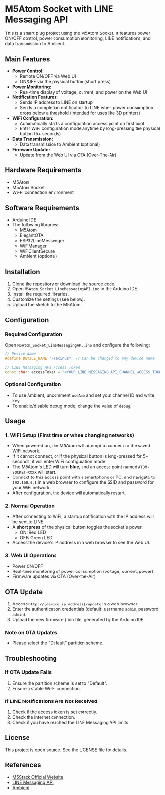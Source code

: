 # M5Atom Socket with LINE Messaging API
This is a smart plug project using the M5Atom Socket. It features power ON/OFF control, power consumption monitoring, LINE notifications, and data transmission to Ambient.

## Main Features

- **Power Control:**
  - Remote ON/OFF via Web UI
  - ON/OFF via the physical button (short press)
- **Power Monitoring:**
  - Real-time display of voltage, current, and power on the Web UI
- **Notification Features:**
  - Sends IP address to LINE on startup
  - Sends a completion notification to LINE when power consumption drops below a threshold (intended for uses like 3D printers)
- **WiFi Configuration:**
  - Automatically starts a configuration access point on first boot
  - Enter WiFi configuration mode anytime by long-pressing the physical button (5+ seconds)
- **Data Transmission:**
  - Data transmission to Ambient (optional)
- **Firmware Update:**
  - Update from the Web UI via OTA (Over-The-Air)

## Hardware Requirements

- M5Atom
- M5Atom Socket
- Wi-Fi connection environment

## Software Requirements

- Arduino IDE
- The following libraries:
  - M5Atom
  - ElegantOTA
  - ESP32LineMessenger
  - WiFiManager
  - WiFiClientSecure
  - Ambient (optional)

## Installation

1. Clone the repository or download the source code.
2. Open `M5Atom_Socket_LineMessagingAPI.ino` in the Arduino IDE.
3. Install the required libraries.
4. Customize the settings (see below).
5. Upload the sketch to the M5Atom.

## Configuration

### Required Configuration

Open `M5Atom_Socket_LineMessagingAPI.ino` and configure the following:

```cpp
// Device Name
#define DEVICE_NAME "Fraxinus"  // Can be changed to any device name

// LINE Messaging API Access Token
const char* accessToken = "<YOUR_LINE_MESSAGING_API_CHANNEL_ACCESS_TOKEN>";  // Replace with your actual token
```

### Optional Configuration

- To use Ambient, uncomment `useAmb` and set your channel ID and write key.
- To enable/disable debug mode, change the value of `debug`.

## Usage

### 1. WiFi Setup (First time or when changing networks)
- When powered on, the M5Atom will attempt to connect to the saved WiFi network.
- If it cannot connect, or if the physical button is long-pressed for 5+ seconds, it will enter WiFi configuration mode.
- The M5Atom's LED will turn **blue**, and an access point named `ATOM-SOCKET-XXXX` will start.
- Connect to this access point with a smartphone or PC, and navigate to `192.168.4.1` in a web browser to configure the SSID and password for your WiFi network.
- After configuration, the device will automatically restart.

### 2. Normal Operation
- After connecting to WiFi, a startup notification with the IP address will be sent to LINE.
- A **short press** of the physical button toggles the socket's power.
  - ON: Red LED
  - OFF: Green LED
- Access the device's IP address in a web browser to see the Web UI.

### 3. Web UI Operations
- Power ON/OFF
- Real-time monitoring of power consumption (voltage, current, power)
- Firmware updates via OTA (Over-the-Air)

## OTA Update

1. Access `http://[device_ip_address]/update` in a web browser.
2. Enter the authentication credentials (default: username `admin`, password `admin`).
3. Upload the new firmware (.bin file) generated by the Arduino IDE.

### Note on OTA Updates

- Please select the "Default" partition scheme.

## Troubleshooting

### If OTA Update Fails
1. Ensure the partition scheme is set to "Default".
2. Ensure a stable Wi-Fi connection.

### If LINE Notifications Are Not Received
1. Check if the access token is set correctly.
2. Check the internet connection.
3. Check if you have reached the LINE Messaging API limits.

## License

This project is open source. See the LICENSE file for details.

## References

- [M5Stack Official Website](https://m5stack.com/)
- [LINE Messaging API](https://developers.line.biz/en/services/messaging-api/)
- [Ambient](https://ambidata.io/)
